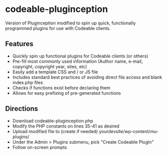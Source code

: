 # codeable-pluginception
Version of Pluginception modified to spin up quick, functionally programmed plugins for use with Codeable clients.

## Features
* Quickly spin up functional plugins for Codeable clients (or others)
* Pre-fill most commonly used information (Author name, e-mail, copyright, copyright year, sites, etc)
* Easily add a template CSS and / or JS file
* Includes standard best practices of avoiding direct file access and blank index.php files
* Checks if functions exist before declaring them
* Allows for easy prefixing of pre-generated functions

## Directions
* Download codeable-pluginception.php
* Modify the PHP constants on lines 35-41 as desired
* Upload modified file to (create if needed) yourdevsite/wp-content/mu-plugins/
* Under the Admin > Plugins submenu, pick "Create Codeable Plugin"
* Follow on-screen prompts
